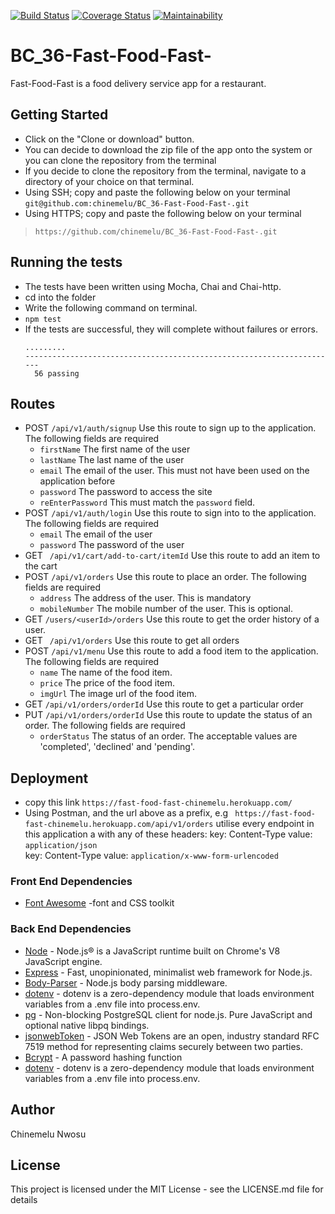 [![Build Status](https://travis-ci.org/chinemelu/BC_36-Fast-Food-Fast-.svg?branch=develop)](https://travis-ci.org/chinemelu/BC_36-Fast-Food-Fast-)
[![Coverage Status](https://coveralls.io/repos/github/chinemelu/BC_36-Fast-Food-Fast-/badge.svg?branch=ch-setup-CI-test-maintainability-coverage-tools-160479457)](https://coveralls.io/github/chinemelu/BC_36-Fast-Food-Fast-?branch=ch-setup-CI-test-maintainability-coverage-tools-160479457)
[![Maintainability](https://api.codeclimate.com/v1/badges/77068c3cba2c7ec69772/maintainability)](https://codeclimate.com/github/chinemelu/BC_36-Fast-Food-Fast-/maintainability)

# BC_36-Fast-Food-Fast-
Fast-Food-Fast​ is a food delivery service app for a restaurant.

## Getting Started
* Click on the "Clone or download" button.
* You can decide to download the zip file of the app onto the system or you can clone the repository from the terminal
* If you decide to clone the repository from the terminal, navigate to a directory of your choice on that terminal.
* Using SSH; copy and paste the following below on your terminal
`git@github.com:chinemelu/BC_36-Fast-Food-Fast-.git`
* Using HTTPS; copy and paste the following below on your terminal
>```https://github.com/chinemelu/BC_36-Fast-Food-Fast-.git```

## Running the tests
* The tests have been written using Mocha, Chai and Chai-http.
* cd into the folder
* Write the following command on terminal.
* ```npm test```
* If the tests are successful, they will complete without failures or errors.
  ```
  .........
  ----------------------------------------------------------------------
    56 passing
  ```

## Routes
* POST ```/api/v1/auth/signup``` Use this route to sign up to the application. The following fields are required
  * ```firstName``` The first name of the user
  * ```lastName``` The last name of the user
  * ```email``` The email of the user. This must not have been used on the application before
  * ```password``` The password to access the site
  * ```reEnterPassword``` This must match the ```password``` field.
* POST ```/api/v1/auth/login``` Use this route to sign into to the application. The following fields are required
  * ```email``` The email of the user
  * ```password``` The password of the user
* GET ``` /api/v1/cart/add-to-cart/itemId``` Use this route to add an item to the cart
* POST ```/api/v1/orders``` Use this route to place an order. The following fields are required
  * ```address``` The address of the user. This is mandatory
  * ```mobileNumber``` The mobile number of the user. This is optional.
* GET ```/users/<userId>/orders``` Use this route to get the order history of a user.
* GET ``` /api/v1/orders``` Use this route to get all orders
* POST ```/api/v1/menu``` Use this route to add a food item to the application. The following fields are required
  * ```name``` The name of the food item. 
  * ```price``` The price of the food item.
  * ```imgUrl``` The image url of the food item.
* GET  ```/api/v1/orders/orderId``` Use this route to get a particular order
* PUT  ```/api/v1/orders/orderId``` Use this route to update the status of an order. The following fields are required
  * ```orderStatus``` The status of an order. The acceptable values are 'completed', 'declined' and 'pending'.

## Deployment
* copy this link `https://fast-food-fast-chinemelu.herokuapp.com/`
* Using Postman, and the url above as a prefix, e.g ` https://fast-food-fast-chinemelu.herokuapp.com/api/v1/orders`
utilise every endpoint in this application a with any of these headers: 
key: Content-Type value: `application/json`  
key: Content-Type value: `application/x-www-form-urlencoded`

### Front End Dependencies
* [Font Awesome](http://fontawesome.io/) -font and CSS toolkit

### Back End Dependencies
* [Node](nodejs.org) - Node.js® is a JavaScript runtime built on Chrome's V8 JavaScript engine.
* [Express](https://expressjs.com/) - Fast, unopinionated, minimalist web framework for Node.js.
* [Body-Parser](https://www.npmjs.com/package/body-parser) - Node.js body parsing middleware.
* [dotenv](https://www.npmjs.com/package/dotenv) - dotenv is a zero-dependency module that loads environment variables from a .env file into process.env.
* [pg](https://www.npmjs.com/package/pg) - Non-blocking PostgreSQL client for node.js. Pure JavaScript and optional native libpq bindings.
* [jsonwebToken](https://jwt.io/) - JSON Web Tokens are an open, industry standard RFC 7519 method for representing claims securely between two parties.
* [Bcrypt](https://www.npmjs.com/package/bcrypt) - A password hashing function
* [dotenv](https://www.npmjs.com/package/dotenv) - dotenv is a zero-dependency module that loads environment variables from a .env file into process.env.

## Author
Chinemelu Nwosu

## License
This project is licensed under the MIT License - see the LICENSE.md file for details